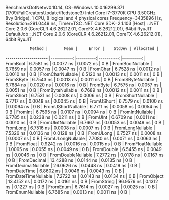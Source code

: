 
BenchmarkDotNet=v0.10.14, OS=Windows 10.0.16299.371 (1709/FallCreatorsUpdate/Redstone3)
Intel Core i7-3770K CPU 3.50GHz (Ivy Bridge), 1 CPU, 8 logical and 4 physical cores
Frequency=3435896 Hz, Resolution=291.0449 ns, Timer=TSC
.NET Core SDK=2.1.103
  [Host]     : .NET Core 2.0.6 (CoreCLR 4.6.26212.01, CoreFX 4.6.26212.01), 64bit RyuJIT
  DefaultJob : .NET Core 2.0.6 (CoreCLR 4.6.26212.01, CoreFX 4.6.26212.01), 64bit RyuJIT


               Method |       Mean |     Error |    StdDev | Allocated |
--------------------- |-----------:|----------:|----------:|----------:|
             FromBool |  6.7581 ns | 0.0077 ns | 0.0072 ns |       0 B |
     FromBoolNullable |  6.7659 ns | 0.0057 ns | 0.0047 ns |       0 B |
             FromChar |  6.7528 ns | 0.0012 ns | 0.0010 ns |       0 B |
     FromCharNullable |  6.5120 ns | 0.0013 ns | 0.0011 ns |       0 B |
            FromSByte |  6.7543 ns | 0.0013 ns | 0.0011 ns |       0 B |
    FromSByteNullable |  6.7684 ns | 0.0020 ns | 0.0016 ns |       0 B |
             FromByte |  6.7575 ns | 0.0057 ns | 0.0051 ns |       0 B |
     FromByteNullable |  6.7689 ns | 0.0012 ns | 0.0011 ns |       0 B |
            FromShort |  6.7531 ns | 0.0008 ns | 0.0006 ns |       0 B |
    FromShortNullable |  6.7717 ns | 0.0048 ns | 0.0045 ns |       0 B |
           FromUShort |  6.7579 ns | 0.0100 ns | 0.0094 ns |       0 B |
   FromUShortNullable |  6.7711 ns | 0.0058 ns | 0.0054 ns |       0 B |
              FromInt |  6.7595 ns | 0.0107 ns | 0.0094 ns |       0 B |
      FromIntNullable |  6.7785 ns | 0.0238 ns | 0.0211 ns |       0 B |
             FromUInt |  6.6709 ns | 0.0011 ns | 0.0010 ns |       0 B |
     FromUIntNullable |  6.7667 ns | 0.0053 ns | 0.0049 ns |       0 B |
             FromLong |  6.7516 ns | 0.0008 ns | 0.0007 ns |       0 B |
     FromLongNullable |  7.5326 ns | 0.0136 ns | 0.0128 ns |       0 B |
            FromULong |  6.7527 ns | 0.0008 ns | 0.0007 ns |       0 B |
    FromULongNullable |  7.7080 ns | 0.0071 ns | 0.0063 ns |       0 B |
            FromFloat |  0.9242 ns | 0.0016 ns | 0.0015 ns |       0 B |
    FromFloatNullable |  1.0095 ns | 0.0055 ns | 0.0049 ns |       0 B |
           FromDouble |  6.5455 ns | 0.0049 ns | 0.0046 ns |       0 B |
   FromDoubleNullable |  7.2772 ns | 0.0178 ns | 0.0167 ns |       0 B |
          FromDecimal | 13.4288 ns | 0.0144 ns | 0.0135 ns |       0 B |
  FromDecimalNullable | 26.0626 ns | 0.0448 ns | 0.0419 ns |       0 B |
         FromDateTime |  6.8602 ns | 0.0046 ns | 0.0043 ns |       0 B |
 FromDateTimeNullable |  7.2722 ns | 0.0143 ns | 0.0134 ns |       0 B |
           FromObject | 13.4152 ns | 0.0172 ns | 0.0161 ns |       0 B |
           FromString | 96.9576 ns | 0.1312 ns | 0.1227 ns |       0 B |
             FromEnum |  6.7614 ns | 0.0027 ns | 0.0025 ns |       0 B |
     FromEnumNullable |  6.7685 ns | 0.0013 ns | 0.0011 ns |       0 B |
